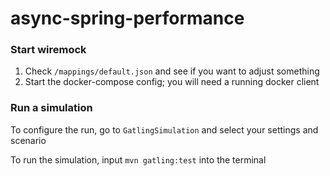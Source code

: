# async-spring-performance

### Start wiremock
1. Check `/mappings/default.json` and see if you want to adjust something
2. Start the docker-compose config; you will need a running docker client 

### Run a simulation
To configure the run, go to `GatlingSimulation` and select your settings and scenario

To run the simulation, input `mvn gatling:test` into the terminal
